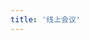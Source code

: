 ```yaml
---
title: '线上会议'
---
```


<script setup lang="ts">
import BannerLevel2 from '@/components/BannerLevel2.vue'
import TheMeeting from "@/views/meeting/Join.vue"

import banner from '@/assets/banner/banner-sig.png';
import illustration from '@/assets/illustrations/sig-meeting.png';

</script>

<ClientOnly>
  <BannerLevel2
    :background-image="banner"
    background-text="SIG"
    title="线上会议"
    :illustration="illustration"
  />
</ClientOnly>

<TheMeeting/>